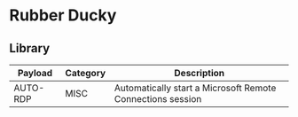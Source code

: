 # Rubber Ducky

## Library
|Payload|Category|Description|                                                                                                                                                                                                                
|--|--|--|
|AUTO-RDP|MISC|Automatically start a Microsoft Remote Connections session|

